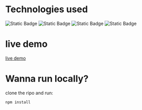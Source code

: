 # Technologies used
<p align="left">
<img alt="Static Badge" src="https://img.shields.io/badge/HTML%20-%20%23E5532D">
<img alt="Static Badge" src="https://img.shields.io/badge/CSS%20-%20%23254BDD">
<img alt="Static Badge" src="https://img.shields.io/badge/Tailwind%20CSS%20-%20%2325B4BE">
<img alt="Static Badge" src="https://img.shields.io/badge/JavaScript%20%20-%20%23F7E025">
</p>

# live demo
[live demo](unixnexo.github.io/pinterest-design/)

# Wanna run locally?
clone the ripo and run:

    npm install
